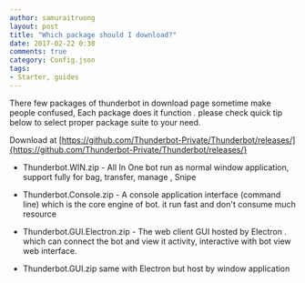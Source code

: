 ```yaml
---
author: samuraitruong
layout: post
title: "Which package should I download?"
date: 2017-02-22 0:30
comments: true
category: Config.json
tags:
- Starter, guides
---
```


There few packages of thunderbot in download page sometime make people confused,  Each package does it function . please check quick tip below to select proper package suite to your need.

Download at [https://github.com/Thunderbot-Private/Thunderbot/releases/]{https://github.com/Thunderbot-Private/Thunderbot/releases/}

- Thunderbot.WIN.zip   - All In One bot run as normal window application, support fully for bag, transfer, manage , Snipe

- Thunderbot.Console.zip - A console application interface (command line) which is the core engine of bot. it run fast and don't consume much resource

- Thunderbot.GUI.Electron.zip - The web client GUI hosted by Electron . which can connect the bot and view it activity, interactive with bot view web interface.

- Thunderbot.GUI.zip same with Electron but host by window application